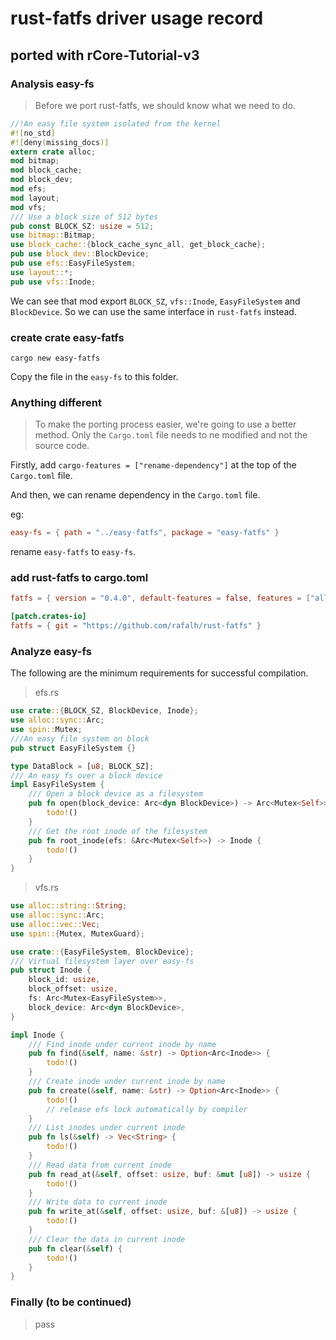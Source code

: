 # rust-fatfs driver usage record

## ported with rCore-Tutorial-v3

### Analysis easy-fs

> Before we port rust-fatfs, we should know what we need to do.

```rust
//!An easy file system isolated from the kernel
#![no_std]
#![deny(missing_docs)]
extern crate alloc;
mod bitmap;
mod block_cache;
mod block_dev;
mod efs;
mod layout;
mod vfs;
/// Use a block size of 512 bytes
pub const BLOCK_SZ: usize = 512;
use bitmap::Bitmap;
use block_cache::{block_cache_sync_all, get_block_cache};
pub use block_dev::BlockDevice;
pub use efs::EasyFileSystem;
use layout::*;
pub use vfs::Inode;
```

We can see that mod export `BLOCK_SZ`, `vfs::Inode`, `EasyFileSystem` and `BlockDevice`. So we can use the same interface in `rust-fatfs` instead.

### create crate easy-fatfs

```
cargo new easy-fatfs
```

Copy the file in the `easy-fs` to this folder.

### Anything different

> To make the porting process easier, we're going to use a better method. Only the `Cargo.toml` file needs to ne modified and not the source code.

Firstly, add `cargo-features = ["rename-dependency"]` at the top of the `Cargo.toml` file.

And then, we can rename dependency in the `Cargo.toml` file.

eg:
```toml
easy-fs = { path = "../easy-fatfs", package = "easy-fatfs" }
```

rename `easy-fatfs` to `easy-fs`.

### add rust-fatfs to cargo.toml

```toml
fatfs = { version = "0.4.0", default-features = false, features = ["alloc", "lfn", "log_level_trace", "unicode"] }

[patch.crates-io]
fatfs = { git = "https://github.com/rafalh/rust-fatfs" }
```

### Analyze easy-fs

The following are the minimum requirements for successful compilation.

> efs.rs

```rust
use crate::{BLOCK_SZ, BlockDevice, Inode};
use alloc::sync::Arc;
use spin::Mutex;
///An easy file system on block
pub struct EasyFileSystem {}

type DataBlock = [u8; BLOCK_SZ];
/// An easy fs over a block device
impl EasyFileSystem {
    /// Open a block device as a filesystem
    pub fn open(block_device: Arc<dyn BlockDevice>) -> Arc<Mutex<Self>> {
        todo!()
    }
    /// Get the root inode of the filesystem
    pub fn root_inode(efs: &Arc<Mutex<Self>>) -> Inode {
        todo!()
    }
}
```

> vfs.rs

```rust
use alloc::string::String;
use alloc::sync::Arc;
use alloc::vec::Vec;
use spin::{Mutex, MutexGuard};

use crate::{EasyFileSystem, BlockDevice};
/// Virtual filesystem layer over easy-fs
pub struct Inode {
    block_id: usize,
    block_offset: usize,
    fs: Arc<Mutex<EasyFileSystem>>,
    block_device: Arc<dyn BlockDevice>,
}

impl Inode {
    /// Find inode under current inode by name
    pub fn find(&self, name: &str) -> Option<Arc<Inode>> {
        todo!()
    }
    /// Create inode under current inode by name
    pub fn create(&self, name: &str) -> Option<Arc<Inode>> {
        todo!()
        // release efs lock automatically by compiler
    }
    /// List inodes under current inode
    pub fn ls(&self) -> Vec<String> {
        todo!()
    }
    /// Read data from current inode
    pub fn read_at(&self, offset: usize, buf: &mut [u8]) -> usize {
        todo!()
    }
    /// Write data to current inode
    pub fn write_at(&self, offset: usize, buf: &[u8]) -> usize {
        todo!()
    }
    /// Clear the data in current inode
    pub fn clear(&self) {
        todo!()
    }
}

```

### Finally (to be continued)

> pass